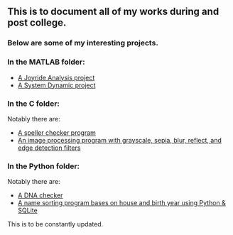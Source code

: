 ## This is to document all of my works during and post college.

### Below are some of my interesting projects.

### In the MATLAB folder:
- [A Joyride Analysis project](https://github.com/NguyenLeVo/Projects/blob/master/MATLAB/Kinematics%20Project/Final_Project.m)
- [A System Dynamic project](https://github.com/NguyenLeVo/Projects/blob/master/MATLAB/System%20Project/System%20Project.docx)

### In the C folder: 
Notably there are:
- [A speller checker program](https://github.com/NguyenLeVo/Projects/blob/master/C/2020-04-11%20Speller.c)
- [An image processing program with grayscale, sepia, blur, reflect, and edge detection filters](https://github.com/NguyenLeVo/Projects/blob/master/C/2020-03-30%202%20Image%20Processing%20-%20Filter.c)

### In the Python folder:
Notably there are:
- [A DNA checker](https://github.com/NguyenLeVo/Projects/blob/master/Python/2020-04-16%20DNA%20Reader.py) 
- [A name sorting program bases on house and birth year using Python & SQLite](https://github.com/NguyenLeVo/Projects/tree/master/Python/House_Roster)

This is to be constantly updated.
